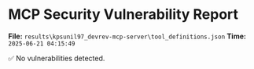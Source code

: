 # MCP Security Vulnerability Report
**File:** `results\kpsunil97_devrev-mcp-server\tool_definitions.json`
**Time:** `2025-06-21 04:15:49`

✅ No vulnerabilities detected.